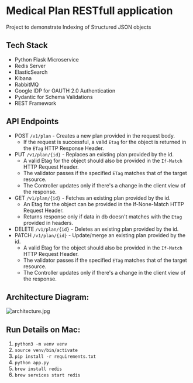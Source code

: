 # Medical Plan RESTfull application

Project to demonstrate Indexing of Structured JSON objects

## Tech Stack
- Python Flask Microservice
- Redis Server
- ElasticSearch
- Kibana
- RabbitMQ
- Google IDP for OAUTH 2.0 Authentication
- Pydantic for Schema Validations
- REST Framework

## API Endpoints
- POST `/v1/plan` - Creates a new plan provided in the request body.
  - If the request is successful, a valid `Etag` for the object is returned in the `ETag` HTTP Response Header.
- PUT `/v1/plan/{id}` - Replaces an existing plan provided by the id.
  - A valid Etag for the object should also be provided in the `If-Match` HTTP Request Header.
  - The validator passes if the specified `ETag` matches that of the target resource.
  - The Controller updates only if there's a change in the client view of the response.
- GET `/v1/plan/{id}` - Fetches an existing plan provided by the id.
  - An Etag for the object can be provided in the If-None-Match HTTP Request Header.
  - Returns response only if data in db doesn't matches with the `Etag` provided in headers.
- DELETE `/v1/plan/{id}` - Deletes an existing plan provided by the id.
- PATCH `/v1/plan/{id}` - Update/merge an existing plan provided by the id.
  - A valid Etag for the object should also be provided in the `If-Match` HTTP Request Header.
  - The validator passes if the specified `ETag` matches that of the target resource.
  - The Controller updates only if there's a change in the client view of the response.

## Architecture Diagram:
![architecture.jpg](..%2Farchitecture.jpg)


## Run Details on Mac:
1. `python3 -m venv venv`
2. `source venv/bin/activate`
3. `pip install -r requirements.txt`
4. `python app.py`
5. `brew install redis`
6. `brew services start redis`